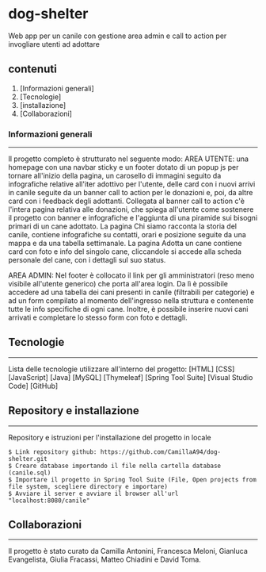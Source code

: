 # dog-shelter
Web app per un canile con gestione area admin e call to action per invogliare utenti ad adottare

## contenuti
1. [Informazioni generali]
2. [Tecnologie]
3. [installazione]
4. [Collaborazioni]

### Informazioni generali
***
Il progetto completo è strutturato nel seguente modo:
AREA UTENTE: una homepage con una navbar sticky e un footer dotato di un popup js per tornare all'inizio della pagina, un carosello di immagini seguito da infografiche relative all'iter adottivo per l'utente, delle card con i nuovi arrivi in canile seguite da un banner call to action per le donazioni e, poi, da altre card con i feedback degli adottanti.
Collegata al banner call to action c'è l'intera pagina relativa alle donazioni, che spiega all'utente come sostenere il progetto con banner e infografiche e l'aggiunta di una piramide sui bisogni primari di un cane adottato.
La pagina Chi siamo racconta la storia del canile, contiene infografiche su contatti, orari e posizione seguite da una mappa e da una tabella settimanale.
La pagina Adotta un cane contiene card con foto e info del singolo cane, cliccandole si accede alla scheda personale del cane, con i dettagli sul suo status.

AREA ADMIN: Nel footer è collocato il link per gli amministratori (reso meno visibile all'utente generico) che porta all'area login. Da lì è possibile accedere ad una tabella dei cani presenti in canile (filtrabili per categorie) e ad un form compilato al momento dell'ingresso nella struttura e contenente tutte le info specifiche di ogni cane. Inoltre, è possibile inserire nuovi cani arrivati e completare lo stesso form con foto e dettagli.  


## Tecnologie
***
Lista delle tecnologie utilizzare all'interno del progetto:
 [HTML]
 [CSS]
 [JavaScript]
 [Java]
 [MySQL]
 [Thymeleaf]
 [Spring Tool Suite]
 [Visual Studio Code]
 [GitHub]
 

## Repository e installazione
***

Repository e istruzioni per l'installazione del progetto in locale

```
$ Link repository github: https://github.com/CamillaA94/dog-shelter.git
$ Creare database importando il file nella cartella database (canile.sql)
$ Importare il progetto in Spring Tool Suite (File, Open projects from file system, scegliere directory e importare)
$ Avviare il server e avviare il browser all'url "localhost:8080/canile"

```


## Collaborazioni
***
Il progetto è stato curato da Camilla Antonini, Francesca Meloni, Gianluca Evangelista, Giulia Fracassi, Matteo Chiadini e David Toma. 

